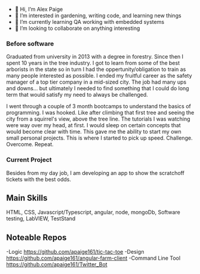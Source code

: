 - 👋 Hi, I’m Alex Paige
- 👀 I’m interested in gardening, writing code, and learning new things
- 🌱 I’m currently learning QA working with embedded systems
- 💞️ I’m looking to collaborate on anything interesting

### Before software
Graduated from university in 2013 with a degree in forestry. Since then I spent 10 years in the tree industry. 
I got to learn from some of the best arborists in the state so in turn I had the oppertunity/obligation to train as many people interested as possible.
I ended my fruitful career as the safety manager of a top tier company in a mid-sized city. The job had many ups and downs... 
but ultimately I needed to find something that I could do long term that would satisfy my need to always be challenged. 

I went through a couple of 3 month bootcamps to understand the basics of programming. I was hooked. 
Like after climbing that first tree and seeing the city from a squirrel's view, above the tree line.
The tutorials I was watching were way over my head, at first. I would sleep on certain concepts that would become clear with time.
This gave me the ability to start my own small personal projects. This is where I started to pick up speed. Challenge. Overcome. Repeat.

### Current Project
Besides from my day job, I am developing an app to show the scratchoff tickets with the best odds.

## Main Skills
HTML, CSS, Javascript/Typescript, angular, node, mongoDb,
Software testing, LabVIEW, TestStand

## Noteable Repos
-Logic https://github.com/apaige161/tic-tac-toe
-Design https://github.com/apaige161/angular-farm-client
-Command Line Tool https://github.com/apaige161/Twitter_Bot


<!---
apaige161/apaige161 is a ✨ special ✨ repository because its `README.md` (this file) appears on your GitHub profile.
You can click the Preview link to take a look at your changes.
--->
